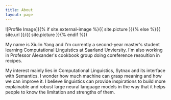 ```yaml
---
title: About
layout: page
---
```

![Profile Image]({% if site.external-image %}{{ site.picture }}{% else %}{{ site.url }}/{{ site.picture }}{% endif %})

<p>My name is Xiulin Yang and I'm currently a second-year master's student learning Computational Linguistics at Saarland Unviersity. I'm also working in Professor Alexander's cookbook group doing coreference resoultion in recipes. </p>

<p>My interest mainly lies in Computational Linguistics, Sytnax and its interface with Semantics. I wonder how much machine can grasp meaning and how we can improve it. I believe linguistics can provide inspirations to build more explainable and robust large neural language models in the way that it helps people to know the limitation and strengths of them. </p>
